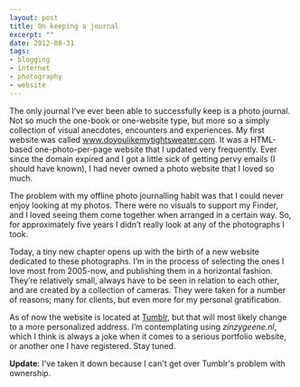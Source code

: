 ```yaml
---
layout: post
title: On keeping a journal 
excerpt: ""
date: 2012-08-31
tags:
- blogging
- internet
- photography
- website
---
```

The only journal I’ve ever been able to successfully keep is a photo journal. Not so much the one-book or one-website type, but more so a simply collection of visual anecdotes, encounters and experiences. My first website was called www.doyoulikemytightsweater.com. It was a HTML-based one-photo-per-page website that I updated very frequently. Ever since the domain expired and I got a little sick of getting pervy emails (I should have known), I had never owned a photo website that I loved so much.

The problem with my offline photo journalling habit was that I could never enjoy looking at my photos. There were no visuals to support my Finder, and I loved seeing them come together when arranged in a certain way. So, for approximately five years I didn’t really look at any of the photographs I took. 

Today, a tiny new chapter opens up with the birth of a new website dedicated to these photographs. I’m in the process of selecting the ones I love most from 2005-now, and publishing them in a horizontal fashion. They’re relatively small, always have to be seen in relation to each other, and are created by a collection of cameras. They were taken for a number of reasons; many for clients, but even more for my personal gratification.

As of now the website is located at [Tumblr](http://zinzygeene.tumblr.com), but that will most likely change to a more personalized address. I’m contemplating using _zinzygeene.nl_, which I think is always a joke when it comes to a serious portfolio website, or another one I have registered. Stay tuned.

__Update__: I've taken it down because I can't get over Tumblr's problem with ownership.


